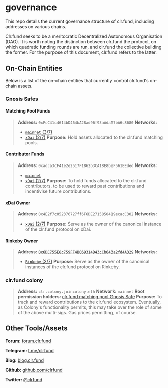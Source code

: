 # governance
This repo details the current governance structure of clr.fund, including addresses on various chains.

Clr.fund seeks to be a meritocratic Decentralized Autonomous Organisation (DAO). It is worth noting the distinction between clr.fund the protocol, on which quadratic funding rounds are run, and clr.fund the collective building the former. For the purpose of this document, clr.fund refers to the latter.

## On-Chain Entities

Below is a list of the on-chain entities that currently control clr.fund's on-chain assets.

### Gnosis Safes

#### Matching Pool Funds

> **Address:** `0xFcC41c4614bD464bA28ad96f93aAdaA7bA6c8680`
> **Networks:**
> * [`mainnet` (3/7)](https://gnosis-safe.io/app/#/safes/0xFcC41c4614bD464bA28ad96f93aAdaA7bA6c8680/balances)
> * [`xDai` (2/7)](https://xdai.gnosis-safe.io/app/#/safes/0xFcC41c4614bD464bA28ad96f93aAdaA7bA6c8680/balances)
> **Purpose:** Hold assets allocated to the clr.fund matching pools.

#### Contributor Funds
> **Address:** `0xadca3cF41e2e2517F1862b3CA18E8beF561EEded`
> **Networks:**
> * [`mainnet`](https://xdai.gnosis-safe.io/app/#/safes/0xadca3cF41e2e2517F1862b3CA18E8beF561EEded/balances)
> * [`xDai` (2/7)](https://xdai.gnosis-safe.io/app/#/safes/0xadca3cF41e2e2517F1862b3CA18E8beF561EEded/balances)
> **Purpose:** To hold funds allocated to the clr.fund contributors, to be used to reward past contributions and incentivise future contributions.

#### xDai Owner
> **Address:** `0x4E2f7c052376727ff6F6DE2715850419ecacC302`
> **Networks:**
> * [`xDai` (2/7)](https://xdai.gnosis-safe.io/app/#/safes/0x4E2f7c052376727ff6F6DE2715850419ecacC302/balances)
> **Purpose:** Serve as the owner of the canonical instance of the clr.fund protocol on xDai.


#### Rinkeby Owner
> **Address:** [`0x6DC755E8c759FF4B069314D43cCb643a2fd4A329`](https://rinkeby.gnosis-safe.io/app/#/safes/0x6DC755E8c759FF4B069314D43cCb643a2fd4A329/balances)
> **Networks:**
> * [`Rinkeby` (2/7)](https://rinkeby.gnosis-safe.io/app/#/safes/0x6DC755E8c759FF4B069314D43cCb643a2fd4A329/balances)
> **Purpose:**  Serve as the owner of the canonical instances of the clr.fund protocol on Rinkeby.


### clr.fund colony

> **Address:** `clr.colony.joincolony.eth`
> **Network:** `mainnet`
> **Root permission holders:** [clr.fund matching pool Gnosis Safe](#clr.fund-gnosis-safe)
> **Purpose:** To track and reward contributions to the clr.fund ecosystem. Eventually, as Colony's functionality permits, this may take over the role of some of the above multi-sigs. Gas prices permitting, of course.

## Other Tools/Assets

**Forum:** [forum.clr.fund](https://forum.clr.fund)

**Telegram:** [t.me/clrfund](https://t.me/clrfund)

**Blog:** [blog.clr.fund](https://blog.clr.fund)

**Github:** [github.com/clrfund](https://github.com/clrfund)

**Twitter:** [@clrfund](https://twitter.com)
